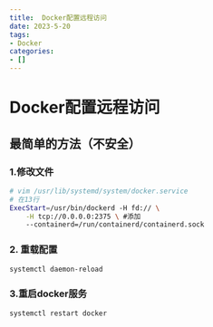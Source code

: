 ```yaml
---
title:  Docker配置远程访问
date: 2023-5-20
tags:
- Docker
categories:
- []
---
```

# Docker配置远程访问
## 最简单的方法（不安全）
### 1.修改文件
```sh
# vim /usr/lib/systemd/system/docker.service
# 在13行
ExecStart=/usr/bin/dockerd -H fd:// \
    -H tcp://0.0.0.0:2375 \ #添加
    --containerd=/run/containerd/containerd.sock

```
### 2. 重载配置
```sh
systemctl daemon-reload
```
### 3.重启docker服务
```sh
systemctl restart docker 
```
